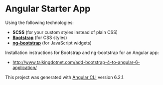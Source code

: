 # Angular Starter App

Using the following technologies:

- **SCSS** (for your custom styles instead of plain CSS)
- [**Bootstrap**](https://getbootstrap.com/) (for CSS styles)
- [**ng-bootstrap**](https://ng-bootstrap.github.io/#/home) (for JavaScript widgets)

Installation instructions for Bootstrap and ng-bootstrap for an Angular app:

- <http://www.talkingdotnet.com/add-bootstrap-4-to-angular-6-application/>

This project was generated with [Angular CLI](https://github.com/angular/angular-cli) version 6.2.1.
